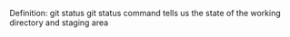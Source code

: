 Definition: git status
git status command tells us the state of the working directory and staging area
